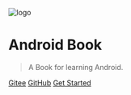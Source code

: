![logo](https://img.upyun.zzming.cn/android/icon.svg)

# Android Book

> A Book for learning Android.

[Gitee](https://gitee.com/zhongziming/android-book)
[GitHub](https://github.com/zzmgoing/android-book)
[Get Started](#get_started)